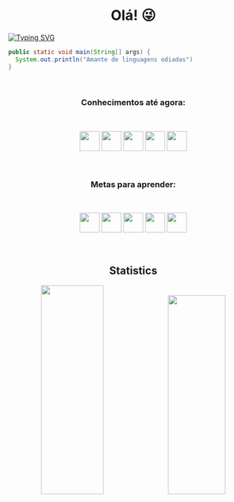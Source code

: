 <h1 align=center>Olá! 😜</h1>

[![Typing SVG](https://readme-typing-svg.herokuapp.com?font=Fira+Code&weight=500&size=35&duration=3000&pause=2000&color=8C00F7&center=true&vCenter=true&width=1000&lines=Bem+vindo+ao+meu+github;Meu+nome+%C3%A9+Higor;Dev+de+11+anos;Futuro+desenvolvedor+Back-end)][def]

```java
public static void main(String[] args) {
  System.out.println("Amante de linguagens odiadas")
}
```

<br>

<h3 align=center> <strong>Conhecimentos até agora:</strong> </h3>
<br>
<p width="100%" align="center">
  <img src="https://cdn.jsdelivr.net/gh/devicons/devicon/icons/git/git-original.svg" width=40 height=40/>  <img src="https://cdn.jsdelivr.net/gh/devicons/devicon/icons/python/python-original.svg" width=40 height=40/>  <img src="https://cdn.jsdelivr.net/gh/devicons/devicon/icons/javascript/javascript-original.svg" width=40 height=40/>  <img src="https://cdn.jsdelivr.net/gh/devicons/devicon/icons/html5/html5-original.svg" width=40 height=40/>  <img src="https://cdn.jsdelivr.net/gh/devicons/devicon/icons/css3/css3-original.svg" width=40 height=40/>
  
</p>
<br>

<h3 align=center> <strong>Metas para aprender:</strong> </h3>
<br>

<p width="100%" align="center">
  <img src="https://cdn.jsdelivr.net/gh/devicons/devicon/icons/rust/rust-plain.svg" width=40 height=40/>  <img src="https://cdn.jsdelivr.net/gh/devicons/devicon/icons/csharp/csharp-original.svg" width=40 height=40/>  <img src="https://cdn.jsdelivr.net/gh/devicons/devicon/icons/java/java-original.svg" width=40 height=40/>  <img src="https://cdn.jsdelivr.net/gh/devicons/devicon/icons/kotlin/kotlin-original.svg" width=40 height=40/>  <img src="https://cdn.jsdelivr.net/gh/devicons/devicon/icons/go/go-original-wordmark.svg" width=40 height=40/>
</p>
<br>

  <h2 align=center> <strong> Statistics </strong></h2>
  <p align="center">
  <img height="420px" width="50%" src="https://github-readme-stats.vercel.app/api?username=Dragonabysm&show_icons=true&count_private=true&hide_border=true&title_color=5d00ff&icon_color=ff3c00&text_color=c9d1d9&bg_color=0d1117" />
  <img height="400px" width="48%" src="https://github-readme-stats.vercel.app/api/top-langs/?username=Dragonabysm&layout=compact&hide_border=true&title_color=5d00ff&text_color=ff3c00&bg_color=0d1117" />
 </p>


[def]: https://git.io/typing-svg
